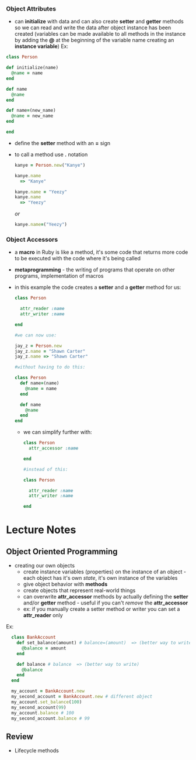 ### Object Attributes

  * can **initialize** with data and can also create **setter** and **getter** methods so we can read and write the data after object instance has been created (variables can be made available to all methods in the instance by adding the **@** at the beginning of the variable name creating an **instance variable**)
  Ex:
  ```Ruby
  class Person

  def initialize(name)
    @name = name
  end

  def name
    @name
  end

  def name=(new_name)
    @name = new_name
  end

  end
  ```

  * define the **setter** method with an **=** sign

  * to call a method use **.** notation

    ```Ruby
    kanye = Person.new("Kanye")

    kanye.name
      => "Kanye"

    kanye.name = "Yeezy"
    kanye.name
      => "Yeezy"
    ```

    *or*

    ```Ruby
    kanye.name=("Yeezy")
    ```

### Object Accessors

  * a **macro** in Ruby is like a method, it's some code that returns more code to be executed with the code where it's being called

  * **metaprogramming** - the writing of programs that operate on other programs, implementation of macros

  * in this example the code creates a **setter** and a **getter** method for us:
    ```Ruby
    class Person

      attr_reader :name
      attr_writer :name

    end

    #we can now use:

    jay_z = Person.new
    jay_z.name = "Shawn Carter"
    jay_z.name => "Shawn Carter"

    #without having to do this:

    class Person
      def name=(name)
        @name = name
      end

      def name
        @name
      end
    end
    ```

    * we can simplify further with:
      ```Ruby
      class Person
        attr_accessor :name

      end

      #instead of this:

      class Person

        attr_reader :name
        attr_writer :name

      end
      ```

# Lecture Notes

## Object Oriented Programming
* creating our own objects
  * create instance variables (properties) on the instance of an object - each object has it's own *state*, it's own instance of the variables
  * give object behavior with **methods**
  * create objects that represent real-world things
  * can overwrite **attr_accessor** methods by actually defining the **setter** and/or **getter** method - useful if you can't *remove* the **attr_accessor**
  * ex: if you manually create a setter method or writer you can set a **attr_reader** only 

Ex:
```Ruby
  class BankAccount
    def set_balance(amount) # balance=(amount)  => (better way to write)
      @balance = amount
    end

    def balance # balance  => (better way to write)
      @balance
    end
  end

  my_account = BankAccount.new
  my_second_account = BankAccount.new # different object
  my_account.set_balance(100)
  my_second_account(99)
  my_account.balance # 100
  my_second_account.balance # 99
```


## Review

* Lifecycle methods
